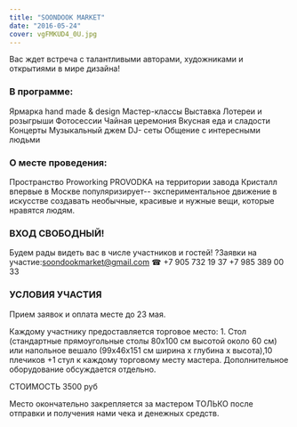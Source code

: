 ```yaml
---
title: "SOONDOOK MARKET"
date: "2016-05-24"
cover: vgFMKUD4_0U.jpg
---
```


Вас ждет встреча с талантливыми авторами, художниками и открытиями в мире дизайна!

### В программе:

Ярмарка hand made & design Мастер-классы Выставка Лотереи и розыгрыши Фотосессии Чайная церемония Вкусная еда и сладости Концерты Музыкальный джем DJ- сеты Общение с интересными людьми

### О месте проведения:

Пространство Proworking PROVODKA на территории завода Кристалл впервые в Москве популяризирует-- экспериментальное движение в искусстве создавать необычные, красивые и нужные вещи, которые нравятся людям.

### ВХОД СВОБОДНЫЙ!

Будем рады видеть вас в числе участников и гостей! ?Заявки на участие:[soondookmarket@gmail.com](https://vk.com/write?email=soodookmarket@gmail.com) ☎ +7 905 732 19 37 +7 985 389 00 33

### УСЛОВИЯ УЧАСТИЯ

Прием заявок и оплата месте до 23 мая.

Каждому участнику предоставляется торговое место: 1. Cтол (стандартные прямоугольные столы 80х100 см высотой около 60 см) или напольное вешало (99х46х151 см ширина х глубина х высота),10 плечиков +1 стул к каждому торговому месту мастера. Дополнительное оборудование обсуждается отдельно.

СТОИМОСТЬ 3500 руб

Место окончательно закрепляется за мастером ТОЛЬКО после отправки и получения нами чека и денежных средств.
